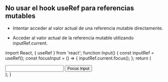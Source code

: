 ## No usar el hook useRef para referencias mutables

- Intentar acceder al valor actual de una referencia mutable directamente. 
+ Acceder al valor actual de la referencia mutable utilizando inputRef.current.


import React, { useRef } from 'react';
function Input() {
  const inputRef = useRef();
  const focusInput = () => {
    inputRef.current.focus();
  };
  return (
    <div>
      <input ref={inputRef} />
      <button onClick={focusInput}>Focus Input</button>
    </div>
  );
}
